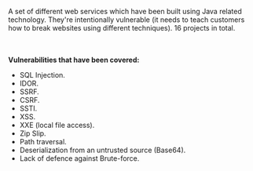 A set of different web services which have been built using Java related technology.
They're intentionally vulnerable (it needs to teach customers how to break websites using different techniques).
16 projects in total.

\
\
**Vulnerabilities that have been covered:**
* SQL Injection.
* IDOR.
* SSRF.
* CSRF.
* SSTI.
* XSS.
* XXE (local file access).
* Zip Slip.
* Path traversal.
* Deserialization from an untrusted source (Base64).
* Lack of defence against Brute-force. 
